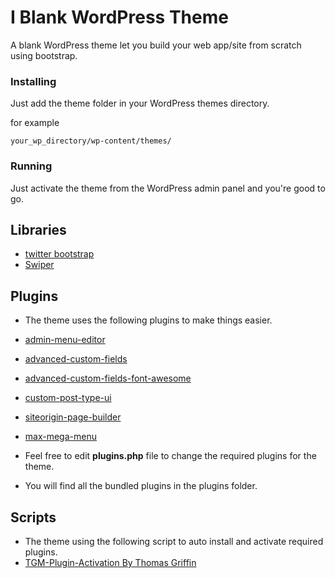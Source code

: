 # I Blank WordPress Theme

A blank WordPress theme let you build your web app/site from scratch using bootstrap.


### Installing

Just add the theme folder in your WordPress themes directory.

for example
```
your_wp_directory/wp-content/themes/
```

### Running
Just activate the theme from the WordPress admin panel
and you're good to go.

## Libraries

- <a href="https://getbootstrap.com/">twitter bootstrap</a>
- <a href="http://idangero.us/swiper/">Swiper</a>

## Plugins

- The theme uses the following plugins to make things easier.

- <a href="https://wordpress.org/plugins/admin-menu-editor/">admin-menu-editor</a>
- <a href="https://www.advancedcustomfields.com/">advanced-custom-fields</a>
- <a href="https://wordpress.org/plugins/advanced-custom-fields-font-awesome/">advanced-custom-fields-font-awesome</a>
- <a href="https://wordpress.org/plugins/custom-post-type-ui/">custom-post-type-ui</a>
- <a href="https://siteorigin.com/page-builder/">siteorigin-page-builder</a>
- <a href="https://wordpress.org/plugins/megamenu/">max-mega-menu</a>

- Feel free to edit <strong>plugins.php</strong> file to change the required plugins for the theme.

- You will find all the bundled plugins in the plugins folder.

## Scripts
- The theme using the following script to auto install and activate required plugins.
- <a href="http://tgmpluginactivation.com/">TGM-Plugin-Activation By Thomas Griffin</a>
